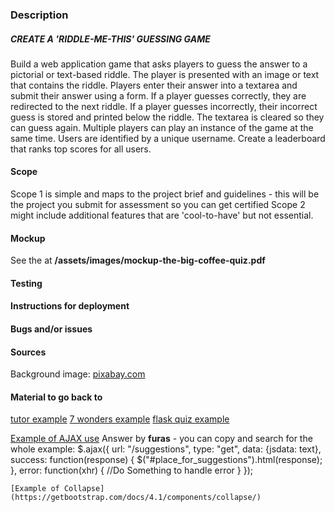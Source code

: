 ### Description
##### CREATE A 'RIDDLE-ME-THIS' GUESSING GAME
Build a web application game that asks players to guess the answer to a pictorial or text-based riddle.
The player is presented with an image or text that contains the riddle. Players enter their answer into a textarea and submit their answer using a form.
If a player guesses correctly, they are redirected to the next riddle.
If a player guesses incorrectly, their incorrect guess is stored and printed below the riddle. The textarea is cleared so they can guess again.
Multiple players can play an instance of the game at the same time. Users are identified by a unique username.
Create a leaderboard that ranks top scores for all users.

#### Scope
Scope 1 is simple and maps to the project brief and guidelines - this will be the project you submit for assessment so you can get certified
Scope 2 might include additional features that are 'cool-to-have' but not essential. 

#### Mockup
See the at **/assets/images/mockup-the-big-coffee-quiz.pdf**

#### Testing


#### Instructions for deployment


#### Bugs and/or issues


#### Sources
Background image: [pixabay.com](https://pixabay.com/en/coffee-coffee-beans-drink-caffeine-1324126/)

#### Material to go back to
[tutor example](https://github.com/ckz8780/ci-pp-milestone-riddlemethis)
[7 wonders example](http://radiusofcircle.blogspot.com/2016/03/making-quiz-website-with-python.html)
[flask quiz example](https://github.com/vgel/simple-quiz)

[Example of AJAX use](https://stackoverflow.com/questions/40963401/flask-dynamic-data-update-without-reload-page)
Answer by **furas** - you can copy and search for the whole example:
$.ajax({
      url: "/suggestions",
      type: "get",
      data: {jsdata: text},
      success: function(response) {
        $("#place_for_suggestions").html(response);
      },
      error: function(xhr) {
        //Do Something to handle error
      }
    });
    
    [Example of Collapse](https://getbootstrap.com/docs/4.1/components/collapse/)